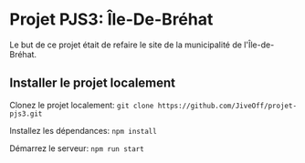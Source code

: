 # Projet PJS3: Île-De-Bréhat

Le but de ce projet était de refaire le site de la municipalité de l'Île-de-Bréhat.

## Installer le projet localement

Clonez le projet localement:
```git clone https://github.com/JiveOff/projet-pjs3.git```

Installez les dépendances:
```npm install```

Démarrez le serveur:
```npm run start```
